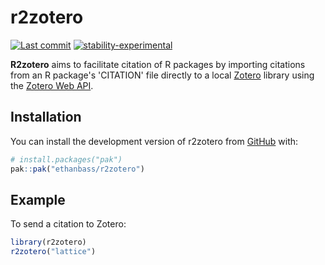
# r2zotero

<!-- badges: start -->
  [![Last commit](https://img.shields.io/github/last-commit/ethanbass/r2zotero)]()
  [![stability-experimental](https://img.shields.io/badge/stability-experimental-orange.svg)](https://github.com/emersion/stability-badges#experimental)
<!-- badges: end -->

**R2zotero** aims to facilitate citation of R packages by importing citations from an R package's 'CITATION' file directly to a local [Zotero](https://www.zotero.org/) 
library using the [Zotero Web API](https://www.zotero.org/support/dev/web_api/v3/start). 

## Installation

You can install the development version of r2zotero from [GitHub](https://github.com/) with:

``` r
# install.packages("pak")
pak::pak("ethanbass/r2zotero")
```

## Example

To send a citation to Zotero:

``` r
library(r2zotero)
r2zotero("lattice")
```

